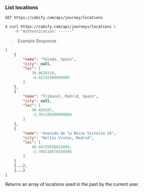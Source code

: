 ### List locations

~~~bash
GET https://cabify.com/api/journey/locations
~~~

>

~~~bash
$ curl https://cabify.com/api/journeys/locations \
    -H "Authentication: ------"
~~~

> Example Response

~~~json
[
    {
        "name": "Toledo, Spain",
        "city": null,
        "loc": [
            39.8628316,
            -4.02732309999999
        ]
    },
    {
        "name": "Tribunal, Madrid, Spain",
        "city": null,
        "loc": [
            40.426187,
            -3.701102999999989
        ]
    },
    {
        "name": "Avenida de la Reina Victoria 14",
        "city": "Bellas Vistas, Madrid",
        "loc": [
            40.44725036621094,
            -3.706116676330566
        ]
    }
    {...},
    {...}
]
~~~

Returns an array of locations used in the past by the current user.
